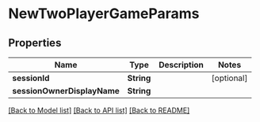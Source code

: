 # NewTwoPlayerGameParams

## Properties
Name | Type | Description | Notes
------------ | ------------- | ------------- | -------------
**sessionId** | **String** |  | [optional] 
**sessionOwnerDisplayName** | **String** |  | 

[[Back to Model list]](../README.md#documentation-for-models) [[Back to API list]](../README.md#documentation-for-api-endpoints) [[Back to README]](../README.md)


